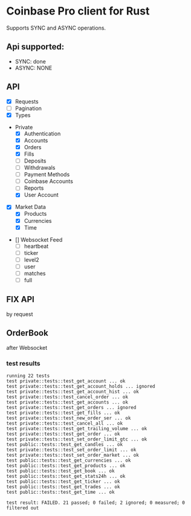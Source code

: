 # Coinbase Pro client for Rust
Supports SYNC and ASYNC operations.

## Api supported:
* SYNC:  done
* ASYNC: NONE


## API
- [x] Requests
- [ ] Pagination
- [x] Types
- Private
  - [x] Authentication
  - [x] Accounts
  - [x] Orders
  - [x] Fills
  - [ ] Deposits
  - [ ] Withdrawals
  - [ ] Payment Methods
  - [ ] Coinbase Accounts
  - [ ] Reports
  - [x] User Account
- [x] Market Data
  - [x] Products
  - [x] Currencies
  - [x] Time
- [] Websocket Feed
  - [ ] heartbeat
  - [ ] ticker
  - [ ] level2
  - [ ] user
  - [ ] matches
  - [ ] full

## FIX API
by request

## OrderBook
after Websocket

### test results
```
running 22 tests
test private::tests::test_get_account ... ok
test private::tests::test_get_account_holds ... ignored
test private::tests::test_get_account_hist ... ok
test private::tests::test_cancel_order ... ok
test private::tests::test_get_accounts ... ok
test private::tests::test_get_orders ... ignored
test private::tests::test_get_fills ... ok
test private::tests::test_new_order_ser ... ok
test private::tests::test_cancel_all ... ok
test private::tests::test_get_trailing_volume ... ok
test private::tests::test_get_order ... ok
test private::tests::test_set_order_limit_gtc ... ok
test public::tests::test_get_candles ... ok
test private::tests::test_set_order_limit ... ok
test private::tests::test_set_order_market ... ok
test public::tests::test_get_currencies ... ok
test public::tests::test_get_products ... ok
test public::tests::test_get_book ... ok
test public::tests::test_get_stats24h ... ok
test public::tests::test_get_ticker ... ok
test public::tests::test_get_trades ... ok
test public::tests::test_get_time ... ok

test result: FAILED. 21 passed; 0 failed; 2 ignored; 0 measured; 0 filtered out

```
